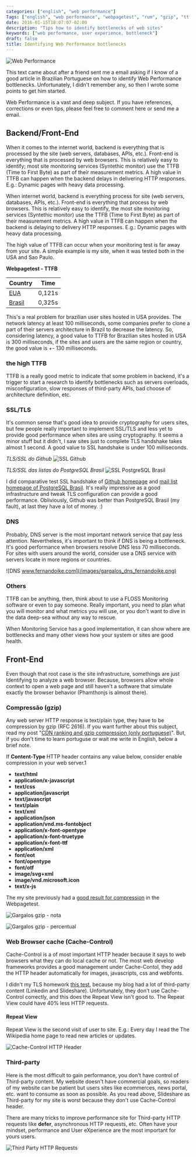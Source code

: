 ```yaml
---
categories: ["english", "web performance"]
Tags: ["english", "web performance", "webpagetest", "rum", "gzip", "ttfb", "front-end", "backend"]
date: 2016-01-15T18:07:07-02:00
description: "Tips how to identify bottlenecks of web sites"
keywords: ["web performance, user experience, bottleneck"]
draft: false
title: Identifying Web Performance bottlenecks
---
```


![Web Performance](/images/320px-AMC_Javelins_1970_SST_and_Sunoco_at_car_show.jpg)

This text came about after a friend sent me a email asking if I know of a good article in Brazilian Portuguese on how to identify Web Performance bottlenecks. Unfortunately, I didn't remember any, so then I wrote some points to get him started.

Web Performance is a vast and deep subject. If you have references, corrections or even tips, please feel free to comment here or send me a email.

## Backend/Front-End

When it comes to the internet world, backend is everything that is processed by the site (web servers, databases, APIs, etc.). Front-end is everything that is processed by web browsers. This is relatively easy to identify;  most site monitoring services (Syntethic monitor) use the TTFB (Time to First Byte) as part of their measurement metrics. A high value in TTFB can happen when the backend delays in delivering HTTP responses. E.g.: Dynamic pages with heavy data processing.

When  internet world, backend is everything process for site (web servers, databases, APIs, etc.). Front-end is everything that process by web browsers. This is relatively easy to identify, the most site monitoring services (Syntethic monitor) use the TTFB (Time to First Byte) as part of their measurement metrics. A high value in TTFB can happen when the backend is delaying to delivery HTTP responses. E.g.: Dynamic pages with heavy data processing.

The high value of TTFB can occur when your monitoring test is far away from your site. A simple example is my site, when it was tested both in the USA and  Sao Paulo.

**Webpagetest - TTFB**

|  Country  | Time |
|:--- |:---:|
| [EUA][1]    | 0,121s |
| [Brasil][2] | 0,325s |

[1]: http://www.webpagetest.org/result/151110_WJ_XE2/
[2]: http://www.webpagetest.org/result/151110_MS_X5F/

This's a real problem for brazilian user sites hosted in USA provides. The network latency at least 100 milliseconds, some companies prefer to clone a part of their servers architecture in Brazil to decrease the latency. So, considering latency, a good value to TTFB for Brazilian sites hosted in USA is 300 milliseconds, if the sites and users are the same region or country, the good value is +- 130 milliseconds.

### the high TTFB

TTFB is a really good metric to indicate that some problem in backend, it's a trigger to start a research to identify bottlenecks such as servers overloads, misconfiguration, slow responses of third-party APIs, bad choose of architecture definition, etc.

### SSL/TLS

It's common sense that's good idea to provide cryptography for users sites, but few people really important to implement SSL/TLS and less yet to provide good performance when sites are using cryptography. It seems a minor stuff but it didn't, I saw sites just to complete TLS handshake takes almost 1 second. A good value to SSL handshake is under 100 milliseconds.

*TLS/SSL do Github*
![SSL Github](/images/gargalo_ssl_github.png)

*TLS/SSL das listas do PostgreSQL Brasil*
![SSL PostgreSQL Brasil](/images/gargalo_ssl_pgbr.png)

I did comparative test SSL handshake of [Github homepage](http://www.webpagetest.org/result/151110_RA_Z9A/1/details/) and [mail list homepage of PostgreSQL Brasil](http://www.webpagetest.org/result/151110_G0_Z1S/1/details/). It's really impressive as a good infrastructure and tweak TLS configuration can provide a good performance. Obliviously, Github was better than PostgreSQL Brasil (my fault), at last they have a lot of money. :)


### DNS

Probably, DNS server is the most important network service that pay less attention. Nevertheless, it's important to think if DNS is being a bottleneck. It's good performance when browsers resolve DNS less 70 milliseconds. For sites with users around the world, consider use a DNS service with servers locate in more regions or countries.

![DNS www.fernandoike.com](/images/gargalos_dns_fernandoike.png)

### Others

TTFB can be anything, then, think about to use a FLOSS Monitoring software or even to pay someone. Really important, you need to plan what you will monitor and what metrics you will use, or you don't want to dive in the data deep-sea without any way to rescue.

When Monitoring Service has a good implementation, it can show where are bottlenecks and many other views how your system or sites are good health.  

## Front-End

Even though that root case is the site infrastructure, somethings are just Identifying to analyze a web browser. Because, browsers allow whole context to open a web page and still haven't a software that simulate exactly the browser behavior (Phamthonjs is almost there).

### Compressão (gzip)

Any web server HTTP response is text/plain type, they have to be compression by gzip (RFC 2616). If you want further about this subject, read my post "[CDN ranking and gzip compression (only portuguese)](http://www.fernandoike.com/2014/12/23/configuracao-de-compressao-gzip-para-sites-e-ranking-de-cdn/)". But, if you don't time to learn portuguse or wait me write in English, below a brief note.

If **Content-Type** HTTP header contains any value below, consider enable compression in your web server.1

- **text/html**
- **application/x-javascript**
- **text/css**
- **application/javascript**
- **text/javascript**
- **text/plain**
- **text/xml**
- **application/json**
- **application/vnd.ms-fontobject**
- **application/x-font-opentype**
- **application/x-font-truetype**
- **application/x-font-ttf**
- **application/xml**
- **font/eot**
- **font/opentype**
- **font/otf**
- **image/svg+xml**
- **image/vnd.microsoft.icon**
- **text/x-js**

The my site previously had a [good result for compression](http://www.webpagetest.org/result/151110_MS_X5F/1/performance_optimization/#compress_text) in the Webpagetest.

![Gargalos gzip - nota](/images/gargalos_gzip1.png)

![Gargalos gzip - percentual](/images/gargalos_gzip2.png)

### Web Browser cache (Cache-Control)

Cache-Control is a of most important HTTP header because it says to web browsers what they can do local cache or not. The most web develop frameworks provides a good management under Cache-Contol, they add the HTTP header automatically for images, javascripts, css and webfonts.  

I didn't my TLS homework [this test](http://www.webpagetest.org/result/151110_MS_X5F/1/performance_optimization/#cache_static_content), because my blog had a lot of third-party content (Linkedin and Slideshare). Unfortunately, they don't use Cache-Control correctly, and this does the Repeat View isn't good to. The Repeat View could have 40% less HTTP requests.

#### Repeat View

Repeat View is the second visit of user to site. E.g.: Every day I read the The Wikipedia home page to read new articles or updates.

![Cache-Control HTTP Header](/images/gargalo_cache_control.png)

### Third-party

Here is the most difficult to gain performance, you don't have control of Third-party content. My website doesn't have commercial goals, so readers of my website can be patient but users sites like ecommerces, news portal, etc. want to consume as soon as possible. As you read above, Slideshare as Third-party for my site is worst because they don't use Cache-Control header.

There are many tricks to improve performance site for Third-party HTTP requests like **defer**, asynchronous HTTP requests, etc. Often have your mindset, performance and User eXperience are the most important for yours users.

![Third Party HTTP Requests](/images/gargalo_third_party_requests.png)
